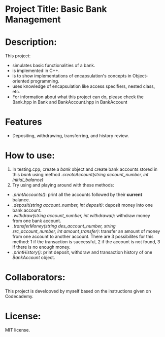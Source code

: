 # Project Title: Basic Bank Management

# Description: 
This project:
+ simulates basic functionalities of a bank.
+ is implemented in C++.
+ is to show implementations of encapsulation's concepts in Object-oriented programming.
+ uses knowledge of encapsulation like access specifiers, nested class, etc.
+ For information about what this project can do, please check the Bank.hpp in Bank and BankAccount.hpp in BankAccount


# Features
+ Depositing, withdrawing, transferring, and history review.

# How to use:
1. In testing.cpp, create a *bank* object and create bank accounts stored in this *bank* using method *.createAccount(string account_number, int initial_balance)* 
2. Try using and playing around with these methods:
+ *.printAccounts()*: print all the accounts followed by their **current** balance.
+ *.deposit(string account_number, int deposit)*: deposit money into one bank account.
+ *.withdraw(string account_number, int withdrawal)*: withdraw money from one bank account.
+ *.transferMoney(string des_account_number, string src_account_number, int amount_transfer)*: transfer an amount of money from one account to another account. There are 3 possibilites for this method: 1 if the transaction is successful, 2 if the account is not found, 3 if there is no enough money.
+ *.printHistory()*: print deposit, withdraw and transaction history of one *BankAccount* object.


# Collaborators: 
This project is developved by myself based on the instructions given on Codecademy.
# License: 
MIT license.